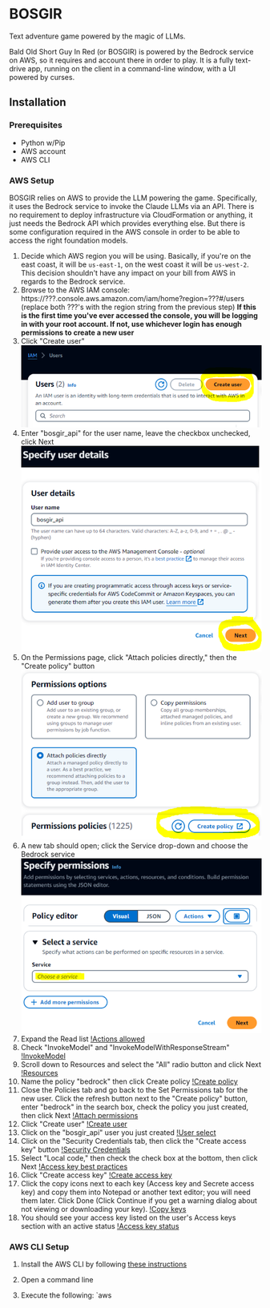 # BOSGIR
Text adventure game powered by the magic of LLMs.

Bald Old Short Guy In Red (or BOSGIR) is powered by the Bedrock service on AWS, so it requires and account there in order to play. It is a fully text-drive app, running on the client in a command-line window, with a UI powered by curses.

## Installation

### Prerequisites
* Python w/Pip
* AWS account
* AWS CLI

### AWS Setup
BOSGIR relies on AWS to provide the LLM powering the game. Specifically, it uses the Bedrock service to invoke the Claude LLMs via an API. There is no requirement to deploy infrastructure via CloudFormation or anything, it just needs the Bedrock API which provides everything else. But there is some configuration required in the AWS console in order to be able to access the right foundation models.

1. Decide which AWS region you will be using. Basically, if you're on the east coast, it will be `us-east-1`, on the west coast it will be `us-west-2`. This decision shouldn't have any impact on your bill from AWS in regards to the Bedrock service.
1. Browse to the AWS IAM console: https://???.console.aws.amazon.com/iam/home?region=???#/users (replace both ???'s with the region string from the previous step)
**If this is the first time you've ever accessed the console, you will be logging in with your root account. If not, use whichever login has enough permissions to create a new user**
1. Click "Create user" ![Create user](imgs/install01.png)
1. Enter "bosgir_api" for the user name, leave the checkbox unchecked, click Next ![User details](imgs/install02.png)
1. On the Permissions page, click "Attach policies directly," then the "Create policy" button ![Permissions options](imgs/install03.png)
1. A new tab should open; click the Service drop-down and choose the Bedrock service ![Select service](imgs/install04.png)
1. Expand the Read list [!Actions allowed](imgs/install05.png)
1. Check "InvokeModel" and "InvokeModelWithResponseStream" [!InvokeModel](imgs/install06.png)
1. Scroll down to Resources and select the "All" radio button and click Next [!Resources](imgs/install07.png)
1. Name the policy "bedrock" then click Create policy [!Create policy](imgs/install08.png)
1. Close the Policies tab and go back to the Set Permissions tab for the new user. Click the refresh button next to the "Create policy" button, enter "bedrock" in the search box, check the policy you just created, then click Next [!Attach permissions](imgs/install09.png)
1. Click "Create user" [!Create user](imgs/install0.png)
1. Click on the "bosgir_api" user you just created [!User select](imgs/install11.png)
1. Click on the "Security Credentials tab, then click the "Create access key" button [!Security Credentials](imgs/install12.png)
1. Select "Local code," then check the check box at the bottom, then click Next [!Access key best practices](imgs/install13.png)
1. Click "Create access key" [!Create access key](imgs/install14.png)
1. Click the copy icons next to each key (Access key and Secrete access key) and copy them into Notepad or another text editor; you will need them later. Click Done (Click Continue if you get a warning dialog about not viewing or downloading your key). [!Copy keys](imgs/install15.png)
1. You should see your access key listed on the user's Access keys section with an active status [!Access key status](imgs/install16.png)

### AWS CLI Setup
1. Install the AWS CLI by following [these instructions](https://docs.aws.amazon.com/cli/latest/userguide/getting-started-install.html)

1. Open a command line

1. Execute the following: `aws 
